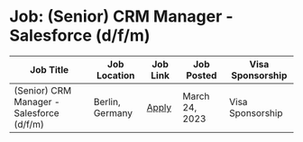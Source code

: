 # Job: (Senior) CRM Manager - Salesforce (d/f/m)

| Job Title | Job Location | Job Link | Job Posted | Visa Sponsorship |
| --- | --- | --- | --- | --- |
| (Senior) CRM Manager - Salesforce (d/f/m) | Berlin, Germany | [Apply](https://www.immobilienscout24.de/company/careers/jobs/sales-sales-operations/crm-manager-d-f-m-4856438/) | March 24, 2023 | Visa Sponsorship |
